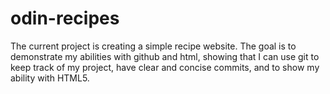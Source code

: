 # odin-recipes
The current project is creating a simple recipe website. The goal is to
demonstrate my abilities with github and html, showing that I can
use git to keep track of my project, have clear and concise commits,
and to show my ability with HTML5.

